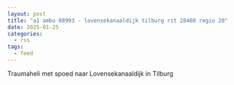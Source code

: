 ```yaml
---
layout: post
title: "a1 ambu 08993 - lovensekanaaldijk tilburg rit 28408 regio 20"
date: 2025-01-25
categories: 
  - rss
tags: 
  - feed
---
```


Traumaheli met spoed naar Lovensekanaaldijk in Tilburg
